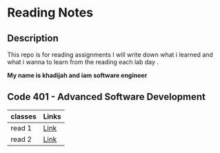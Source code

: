 # Reading Notes

## Description

This repo is for reading assignments
I will write down what i learned and what i wanna to learn from the reading each lab day .

**My name is khadijah and iam software engineer**




 ## Code 401 - Advanced Software Development






| classes     | Links |
| ----------- | ----------- |
| read 1      | [Link](https://khadyjh.github.io/reading-notes/)     |
| read 2      | [Link](https://khadyjh.github.io/reading-notes/)      |


